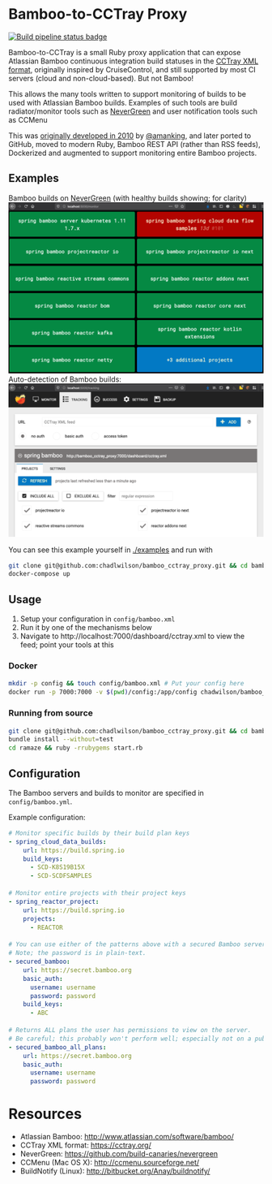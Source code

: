 # Bamboo-to-CCTray Proxy

[![Build pipeline status badge](https://github.com/chadlwilson/bamboo_cctray_proxy/workflows/Ruby/badge.svg)](https://github.com/chadlwilson/bamboo_cctray_proxy/actions)

Bamboo-to-CCTray is a small Ruby proxy application that can expose Atlassian Bamboo continuous integration build statuses 
in the [CCTray XML format](https://cctray.org/), originally inspired by CruiseControl, and still supported by 
most CI servers (cloud and non-cloud-based). But not Bamboo!

This allows the many tools written to support monitoring of builds to be used with Atlassian Bamboo builds. 
Examples of such tools are build radiator/monitor tools such as [NeverGreen](https://github.com/build-canaries/nevergreen)
and user notification tools such as CCMenu

This was [originally developed in 2010](http://bitbucket.org/amanking/to_cctray/) by [@amanking](https://github.com/amanking), 
and later ported to GitHub, moved to modern Ruby, Bamboo REST API (rather than RSS feeds), Dockerized and augmented
to support monitoring entire Bamboo projects.

## Examples

Bamboo builds on [NeverGreen](https://github.com/build-canaries/nevergreen) (with healthy builds showing; for clarity)
![Example Monitor page](examples/screenshot_nevergreen_dashboard.png)
Auto-detection of Bamboo builds:
![Example Tracking page](examples/screenshot_nevergreen_tracking.png)

You can see this example yourself in [./examples](./examples/docker-compose.yml) and run with
```bash
git clone git@github.com:chadlwilson/bamboo_cctray_proxy.git && cd bamboo_cctray_proxy.git/examples
docker-compose up
```

## Usage

1. Setup your configuration in `config/bamboo.xml`
1. Run it by one of the mechanisms below
1. Navigate to http://localhost:7000/dashboard/cctray.xml to view the feed; point your tools at this

### Docker

```bash
mkdir -p config && touch config/bamboo.xml # Put your config here
docker run -p 7000:7000 -v $(pwd)/config:/app/config chadwilson/bamboo_cctray_proxy:latest
```

### Running from source

```bash
git clone git@github.com:chadlwilson/bamboo_cctray_proxy.git && cd bamboo_cctray_proxy
bundle install --without=test
cd ramaze && ruby -rrubygems start.rb
```

## Configuration

The Bamboo servers and builds to monitor are specified in `config/bamboo.yml`. 

Example configuration:
```yaml
# Monitor specific builds by their build plan keys
- spring_cloud_data_builds:
    url: https://build.spring.io
    build_keys:
      - SCD-K8S19B15X
      - SCD-SCDFSAMPLES

# Monitor entire projects with their project keys
- spring_reactor_project:
    url: https://build.spring.io
    projects:
      - REACTOR

# You can use either of the patterns above with a secured Bamboo server
# Note; the password is in plain-text.
- secured_bamboo:
    url: https://secret.bamboo.org
    basic_auth:
      username: username
      password: password
    build_keys:
      - ABC

# Returns ALL plans the user has permissions to view on the server.
# Be careful; this probably won't perform well; especially not on a public server!
- secured_bamboo_all_plans:
    url: https://secret.bamboo.org
    basic_auth:
      username: username
      password: password
```

# Resources

* Atlassian Bamboo: http://www.atlassian.com/software/bamboo/
* CCTray XML format: https://cctray.org/
* NeverGreen: https://github.com/build-canaries/nevergreen
* CCMenu (Mac OS X): http://ccmenu.sourceforge.net/
* BuildNotify (Linux): http://bitbucket.org/Anay/buildnotify/
